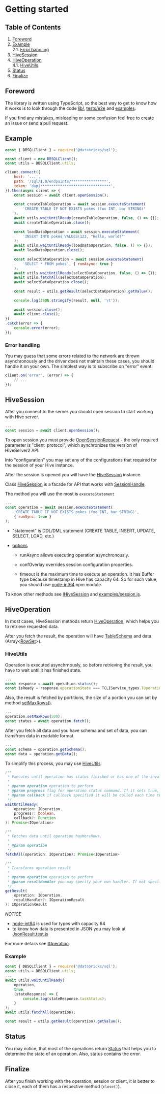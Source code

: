 # Getting started

## Table of Contents

1. [Foreword](#foreword) 
2. [Example](#example) \
   2.1. [Error handling](#error-handling)
3. [HiveSession](#hivesession) 
4. [HiveOperation](#hiveoperation) \
   4.1. [HiveUtils](#hiveutils)
5. [Status](#status) 
6. [Finalize](#finalize)

## Foreword

The library is written using TypeScript, so the best way to get to know how it works is to look through the code [lib/](/lib/), [tests/e2e](/tests/e2e/) and [examples](/examples).

If you find any mistakes, misleading or some confusion feel free to create an issue or send a pull request.

## Example

```javascript
const { DBSQLClient } = require('@databricks/sql');

const client = new DBSQLClient();
const utils = DBSQLClient.utils;

client.connect({ 
    host: '...', 
    path: '/sql/1.0/endpoints/****************', 
    token: 'dapi********************************', 
}).then(async client => {
    const session = await client.openSession();
    
    const createTableOperation = await session.executeStatement(
        'CREATE TABLE IF NOT EXISTS pokes (foo INT, bar STRING)'
    );
    await utils.waitUntilReady(createTableOperation, false, () => {});
    await createTableOperation.close();
    
    const loadDataOperation = await session.executeStatement(
        'INSERT INTO pokes VALUES(123, "Hello, world!"'
    );
    await utils.waitUntilReady(loadDataOperation, false, () => {});
    await loadDataOperation.close();
    
    const selectDataOperation = await session.executeStatement(
        'SELECT * FROM pokes', { runAsync: true }
    );
    await utils.waitUntilReady(selectDataOperation, false, () => {});
    await utils.fetchAll(selectDataOperation);
    await selectDataOperation.close();
    
    const result = utils.getResult(selectDataOperation).getValue();
    
    console.log(JSON.stringify(result, null, '\t'));
    
    await session.close();
    await client.close();
})
.catch(error => {
    console.error(error);
});
```

### Error handling

You may guess that some errors related to the network are thrown asynchronously and the driver does not maintain these cases, you should handle it on your own. The simplest way is to subscribe on "error" event:

```javascript
client.on('error', (error) => {
    // ...
});
```

## HiveSession

After you connect to the server you should open session to start working with Hive server.

```javascript
...
const session = await client.openSession();
```

To open session you must provide [OpenSessionRequest](/lib/hive/Commands/OpenSessionCommand.ts#L20) - the only required parameter is "client_protocol", which synchronizes the version of HiveServer2 API.

Into "configuration" you may set any of the configurations that required for the session of your Hive instance.

After the session is opened you will have the [HiveSession](/lib/HiveSession.ts) instance.

Class [HiveSession](/lib/HiveSession.ts) is a facade for API that works with [SessionHandle](/lib/hive/Types/index.ts#L77).

The method you will use the most is `executeStatement`

```javascript
...
const operation = await session.executeStatement(
    'CREATE TABLE IF NOT EXISTS pokes (foo INT, bar STRING)',
    { runSync: true }
);
```

- "statement" is DDL/DML statement (CREATE TABLE, INSERT, UPDATE, SELECT, LOAD, etc.)

- [options](/lib/contracts/IHiveSession.ts#L14)

   - runAsync allows executing operation asynchronously.

   - confOverlay overrides session configuration properties.

   - timeout is the maximum time to execute an operation. It has Buffer type because timestamp in Hive has capacity 64. So for such value, you should use [node-int64](https://www.npmjs.com/package/node-int64) npm module.

To know other methods see [IHiveSession](/lib/contracts/IHiveSession.ts) and [examples/session.js](/examples/session.js).

## HiveOperation

In most cases, HiveSession methods return [HiveOperation](/lib/HiveOperation.ts), which helps you to retrieve requested data.

After you fetch the result, the operation will have [TableSchema](/lib/hive/Types/index.ts#L143) and data (Array<[RowSet](/lib/hive/Types/index.ts#L218)>).

### HiveUtils

Operation is executed asynchrnously, so before retrieving the result, you have to wait until it has finished state.

```javascript
...
const response = await operation.status();
const isReady = response.operationState === TCLIService_types.TOperationState.FINISHED_STATE;
```

Also, the result is fetched by portitions, the size of a portion you can set by method [setMaxRows()](/lib/HiveOperation.ts#L115).

```javascript
...
operation.setMaxRows(500);
const status = await operation.fetch();
```

After you fetch all data and you have schema and set of data, you can transfrom data in readable format. 

```javascript
...
const schema = operation.getSchema();
const data = operation.getData();
```

To simplify this process, you may use [HiveUtils](/lib/utils/HiveUtils.ts).

```typescript
/**
 * Executes until operation has status finished or has one of the invalid states.
 * 
 * @param operation operation to perform
 * @param progress flag for operation status command. If it sets true, response will include progressUpdateResponse with progress information
 * @param callback if callback specified it will be called each time the operation status response received and it will be passed as first parameter
 */
waitUntilReady(
    operation: IOperation,
    progress?: boolean,
    callback?: Function
): Promise<IOperation>

/**
 * Fetches data until operation hasMoreRows.
 * 
 * @param operation
 */
fetchAll(operation: IOperation): Promise<IOperation>

/**
 * Transforms operation result
 * 
 * @param operation operation to perform
 * @param resultHandler you may specify your own handler. If not specified the result is transformed to JSON
 */
getResult(
    operation: IOperation,
    resultHandler?: IOperationResult
): IOperationResult
```

*NOTICE*
- [node-int64](https://www.npmjs.com/package/node-int64) is used for types with capacity 64
- to know how data is presented in JSON you may look at [JsonResult.test.js](/tests/unit/result/JsonResult.test.js)

For more details see [IOperation](/lib/contracts/IOperation.ts).

### Example

```javascript
const { DBSQLClient } = require('@databricks/sql');
const utils = DBSQLClient.utils;
...
await utils.waitUntilReady(
    operation,
    true,
    (stateResponse) => {
        console.log(stateResponse.taskStatus);
    }
);
await utils.fetchAll(operation);

const result = utils.getResult(operation).getValue();
```

## Status

You may notice, that most of the operations return [Status](/lib/dto/Status.ts) that helps you to determine the state of an operation. Also, status contains the error.

## Finalize

After you finish working with the operation, session or client, it is better to close it, each of them has a respective method (`close()`).
